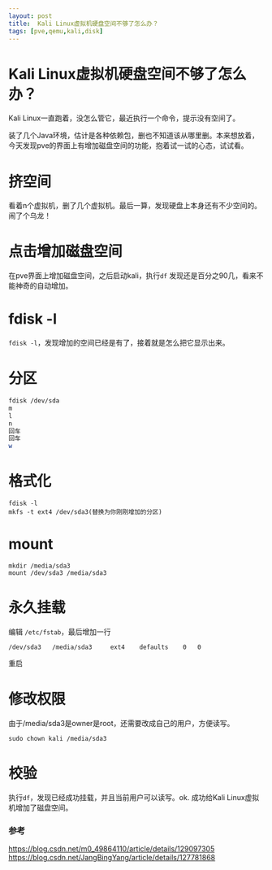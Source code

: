 ```yaml
---
layout: post
title:  Kali Linux虚拟机硬盘空间不够了怎么办？
tags: [pve,qemu,kali,disk]
---
```


# Kali Linux虚拟机硬盘空间不够了怎么办？

Kali Linux一直跑着，没怎么管它，最近执行一个命令，提示没有空间了。

装了几个Java环境，估计是各种依赖包，删也不知道该从哪里删。本来想放着，今天发现pve的界面上有增加磁盘空间的功能，抱着试一试的心态，试试看。 

# 挤空间
看着n个虚拟机，删了几个虚拟机。最后一算，发现硬盘上本身还有不少空间的。闹了个乌龙！ 

# 点击增加磁盘空间
在pve界面上增加磁盘空间，之后启动kali，执行`df` 发现还是百分之90几，看来不能神奇的自动增加。

# fdisk -l
`fdisk -l`，发现增加的空间已经是有了，接着就是怎么把它显示出来。

# 分区
```bash
fdisk /dev/sda
m 
l 
n 
回车
回车
w
```
# 格式化
```
fdisk -l
mkfs -t ext4 /dev/sda3(替换为你刚刚增加的分区)
```

# mount
```
mkdir /media/sda3
mount /dev/sda3 /media/sda3
```

# 永久挂载
编辑 `/etc/fstab`，最后增加一行
```
/dev/sda3	/media/sda3		ext4	defaults	0 	0

```
重启
# 修改权限
由于/media/sda3是owner是root，还需要改成自己的用户，方便读写。
```
sudo chown kali /media/sda3
```

# 校验
执行`df`，发现已经成功挂载，并且当前用户可以读写。ok. 成功给Kali Linux虚拟机增加了磁盘空间。


### 参考
https://blog.csdn.net/m0_49864110/article/details/129097305
https://blog.csdn.net/JangBingYang/article/details/127781868
